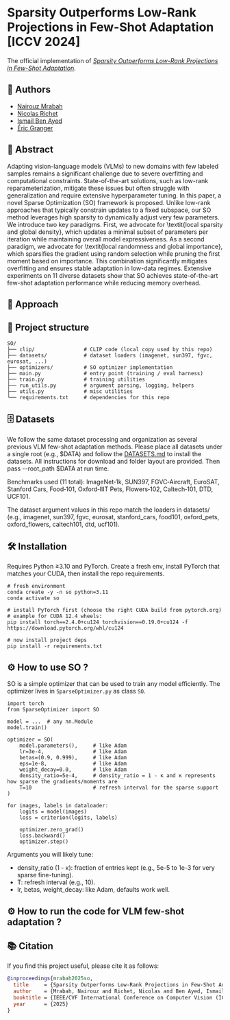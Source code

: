 # Sparsity Outperforms Low-Rank Projections in Few-Shot Adaptation [ICCV 2024]

The official implementation of [*Sparsity Outperforms Low-Rank Projections in Few-Shot Adaptation*](https://arxiv.org/abs/2504.12436).


## 👥 Authors
- [Nairouz Mrabah](https://scholar.google.com/citations?user=pJm5B2YAAAAJ&hl=en)  
- [Nicolas Richet](https://scholar.google.com/citations?view_op=list_works&hl=fr&hl=fr&user=REJ_xkEAAAAJ)  
- [Ismail Ben Ayed](https://scholar.google.com/citations?user=29vyUccAAAAJ&hl=en)  
- [Éric Granger](https://scholar.google.ca/citations?user=TmfbdagAAAAJ&hl=en)

## 📝 Abstract
Adapting vision-language models (VLMs) to new domains with few labeled samples remains a significant challenge due to severe overfitting and computational constraints. State-of-the-art solutions, such as low-rank reparameterization, mitigate these issues but often struggle with generalization and require extensive hyperparameter tuning. In this paper, a novel Sparse Optimization (SO) framework is proposed. Unlike low-rank approaches that typically constrain updates to a fixed subspace, our SO method leverages high sparsity to dynamically adjust very few parameters. We introduce two key paradigms. First, we advocate for \textit{local sparsity and global density}, which updates a minimal subset of parameters per iteration while maintaining overall model expressiveness. As a second paradigm, we advocate for \textit{local randomness and global importance}, which sparsifies the gradient using random selection while pruning the first moment based on importance. This combination significantly mitigates overfitting and ensures stable adaptation in low-data regimes. Extensive experiments on 11 diverse datasets show that SO achieves state-of-the-art few-shot adaptation performance while reducing memory overhead. 

## 🎨 Approach



## 📁 Project structure

```
SO/
├── clip/                # CLIP code (local copy used by this repo)
├── datasets/            # dataset loaders (imagenet, sun397, fgvc, eurosat, ...)
├── optimizers/          # SO optimizer implementation 
├── main.py              # entry point (training / eval harness)
├── train.py             # training utilities
├── run_utils.py         # argument parsing, logging, helpers
├── utils.py             # misc utilities
└── requirements.txt     # dependencies for this repo
```

## 🗄️ Datasets

We follow the same dataset processing and organization as several previous VLM few-shot adaptation methods. Please place all datasets under a single root (e.g., $DATA) and follow the [DATASETS.md](DATASETS.md) to install the datasets. All instructions for download and folder layout are provided. Then pass --root_path $DATA at run time. 

Benchmarks used (11 total): ImageNet‑1k, SUN397, FGVC‑Aircraft, EuroSAT, Stanford Cars, Food‑101, Oxford‑IIIT Pets, Flowers‑102, Caltech‑101, DTD, UCF101. 

The dataset argument values in this repo match the loaders in datasets/ (e.g., imagenet, sun397, fgvc, eurosat, stanford_cars, food101, oxford_pets, oxford_flowers, caltech101, dtd, ucf101).

## 🛠️ Installation
Requires Python ≥3.10 and PyTorch. Create a fresh env, install PyTorch that matches your CUDA, then install the repo requirements.

```
# fresh environment
conda create -y -n so python=3.11
conda activate so

# install PyTorch first (choose the right CUDA build from pytorch.org)
# example for CUDA 12.4 wheels:
pip install torch==2.4.0+cu124 torchvision==0.19.0+cu124 -f https://download.pytorch.org/whl/cu124

# now install project deps
pip install -r requirements.txt
```

## ⚙️ How to use SO ?

SO is a simple optimizer that can be used to train any model efficiently. The optimizer lives in ``SparseOptimizer.py`` as class ``SO``.

```
import torch
from SparseOptimizer import SO

model = ...  # any nn.Module
model.train()

optimizer = SO(
    model.parameters(),     # like Adam
    lr=3e-4,                # like Adam
    betas=(0.9, 0.999),     # like Adam
    eps=1e-8,               # like Adam
    weight_decay=0.0,       # like Adam
    density_ratio=5e-4,     # density_ratio = 1 - κ and κ represents how sparse the gradients/moments are
    T=10                    # refresh interval for the sparse support
)

for images, labels in dataloader:
    logits = model(images)
    loss = criterion(logits, labels)

    optimizer.zero_grad()
    loss.backward()
    optimizer.step()
 ```

Arguments you will likely tune:
* density_ratio (1 - κ): fraction of entries kept (e.g., 5e-5 to 1e-3 for very sparse fine-tuning).
* T: refresh interval (e.g., 10).
* lr, betas, weight_decay: like Adam, defaults work well.
   
## ⚙️ How to run the code for VLM few-shot adaptation ?

## 📚 Citation

If you find this project useful, please cite it as follows:

```bibtex
@inproceedings{mrabah2025so,
  title     = {Sparsity Outperforms Low-Rank Projections in Few-Shot Adaptation},
  author    = {Mrabah, Nairouz and Richet, Nicolas and Ben Ayed, Ismail and Granger, Eric},
  booktitle = {IEEE/CVF International Conference on Computer Vision (ICCV)},
  year      = {2025}
}
```

